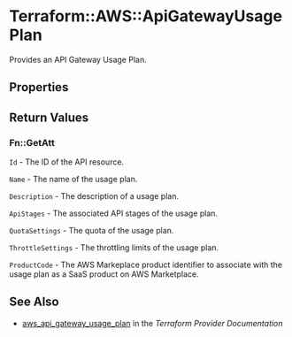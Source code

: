# Terraform::AWS::ApiGatewayUsagePlan

Provides an API Gateway Usage Plan.

## Properties


## Return Values

### Fn::GetAtt

`Id` - The ID of the API resource.

`Name` - The name of the usage plan.

`Description` - The description of a usage plan.

`ApiStages` - The associated API stages of the usage plan.

`QuotaSettings` - The quota of the usage plan.

`ThrottleSettings` - The throttling limits of the usage plan.

`ProductCode` - The AWS Markeplace product identifier to associate with the usage plan as a SaaS product on AWS Marketplace.

## See Also

* [aws_api_gateway_usage_plan](https://www.terraform.io/docs/providers/aws/r/api_gateway_usage_plan.html) in the _Terraform Provider Documentation_